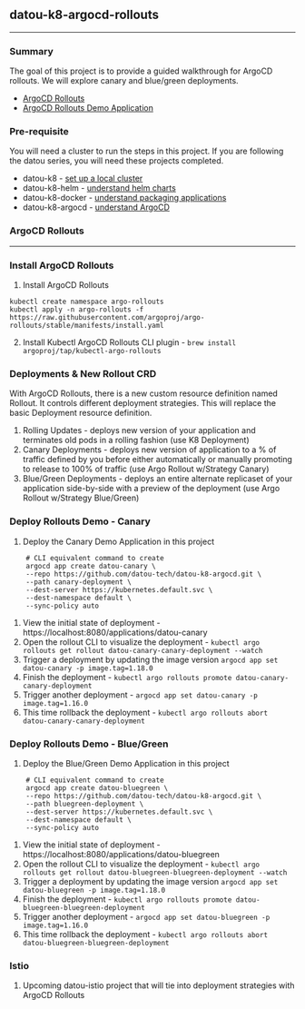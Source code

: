 ## datou-k8-argocd-rollouts
---

### Summary
The goal of this project is to provide a guided walkthrough for ArgoCD rollouts. We will explore canary and blue/green deployments.

- [ArgoCD Rollouts](https://github.com/argoproj/argo-rollouts)
- [ArgoCD Rollouts Demo Application](https://github.com/argoproj/rollouts-demo)

### Pre-requisite

You will need a cluster to run the steps in this project. If you are following the datou series, you will need these projects completed.

- datou-k8 - [set up a local cluster](https://github.com/datou-tech/datou-k8)
- datou-k8-helm - [understand helm charts](https://github.com/datou-tech/datou-k8-helm)
- datou-k8-docker - [understand packaging applications](https://github.com/datou-tech/datou-docker)
- datou-k8-argocd - [understand ArgoCD](https://github.com/datou-tech/datou-docker)

### ArgoCD Rollouts
---
### Install ArgoCD Rollouts

1. Install ArgoCD Rollouts
```
kubectl create namespace argo-rollouts
kubectl apply -n argo-rollouts -f https://raw.githubusercontent.com/argoproj/argo-rollouts/stable/manifests/install.yaml

```
2. Install Kubectl ArgoCD Rollouts CLI plugin - `brew install argoproj/tap/kubectl-argo-rollouts`

### Deployments & New Rollout CRD

With ArgoCD Rollouts, there is a new custom resource definition named Rollout. It controls different deployment strategies. This will replace the basic Deployment resource definition.

1. Rolling Updates - deploys new version of your application and terminates old pods in a rolling fashion (use K8 Deployment)
1. Canary Deployments - deploys new version of application to a % of traffic defined by you before either automatically or manually promoting to release to 100% of traffic (use Argo Rollout w/Strategy Canary)
1. Blue/Green Deployments - deploys an entire alternate replicaset of your application side-by-side with a preview of the deployment (use Argo Rollout w/Strategy Blue/Green)

### Deploy Rollouts Demo - Canary

1. Deploy the Canary Demo Application in this project
```
    # CLI equivalent command to create
    argocd app create datou-canary \
    --repo https://github.com/datou-tech/datou-k8-argocd.git \
    --path canary-deployment \
    --dest-server https://kubernetes.default.svc \
    --dest-namespace default \
    --sync-policy auto
```
1. View the initial state of deployment - https://localhost:8080/applications/datou-canary
1. Open the rollout CLI to visualize the deployment - `kubectl argo rollouts get rollout datou-canary-canary-deployment --watch`
1. Trigger a deployment by updating the image version `argocd app set datou-canary -p image.tag=1.18.0`
1. Finish the deployment - `kubectl argo rollouts promote datou-canary-canary-deployment`
1. Trigger another deployment - `argocd app set datou-canary -p image.tag=1.16.0`
1. This time rollback the deployment - `kubectl argo rollouts abort datou-canary-canary-deployment`

### Deploy Rollouts Demo - Blue/Green 

1. Deploy the Blue/Green Demo Application in this project
```
    # CLI equivalent command to create
    argocd app create datou-bluegreen \
    --repo https://github.com/datou-tech/datou-k8-argocd.git \
    --path bluegreen-deployment \
    --dest-server https://kubernetes.default.svc \
    --dest-namespace default \
    --sync-policy auto
```
1. View the initial state of deployment - https://localhost:8080/applications/datou-bluegreen
1. Open the rollout CLI to visualize the deployment - `kubectl argo rollouts get rollout datou-bluegreen-bluegreen-deployment --watch`
1. Trigger a deployment by updating the image version `argocd app set datou-bluegreen -p image.tag=1.18.0`
1. Finish the deployment - `kubectl argo rollouts promote datou-bluegreen-bluegreen-deployment`
1. Trigger another deployment - `argocd app set datou-bluegreen -p image.tag=1.16.0`
1. This time rollback the deployment - `kubectl argo rollouts abort datou-bluegreen-bluegreen-deployment`

### Istio

1. Upcoming datou-istio project that will tie into deployment strategies with ArgoCD Rollouts
